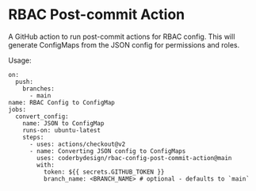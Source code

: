 # RBAC Post-commit Action
A GitHub action to run post-commit actions for RBAC config. This will generate
ConfigMaps from the JSON config for permissions and roles.

Usage:
```
on:
  push:
    branches:
      - main
name: RBAC Config to ConfigMap
jobs:
  convert_config:
    name: JSON to ConfigMap
    runs-on: ubuntu-latest
    steps:
      - uses: actions/checkout@v2
      - name: Converting JSON config to ConfigMaps
        uses: coderbydesign/rbac-config-post-commit-action@main
        with:
          token: ${{ secrets.GITHUB_TOKEN }}
          branch_name: <BRANCH_NAME> # optional - defaults to `main`
```